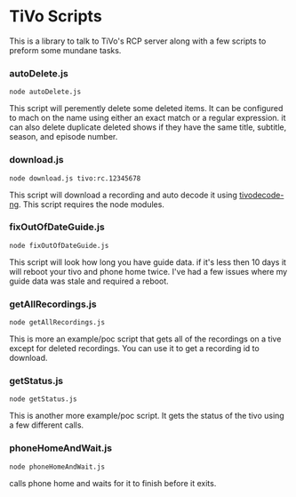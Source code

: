 # TiVo Scripts

This is a library to talk to TiVo's RCP server along with a few scripts to preform some mundane tasks.

### autoDelete.js
`node autoDelete.js`

This script will peremently delete some deleted items.  It can be configured to mach on the name using either an exact match or a regular expression.  it can also delete duplicate deleted shows if they have the same title, subtitle, season, and episode number.

### download.js
`node download.js tivo:rc.12345678`

This script will download a recording and auto decode it using [tivodecode-ng](https://github.com/wmcbrine/tivodecode-ng/releases).  This script requires the node modules.

### fixOutOfDateGuide.js
`node fixOutOfDateGuide.js`

This script will look how long you have guide data.  if it's less then 10 days it will reboot your tivo and phone home twice.  I've had a few issues where my guide data was stale and required a reboot.

### getAllRecordings.js
`node getAllRecordings.js`

This is more an example/poc script that gets all of the recordings on a tive except for deleted recordings.  You can use it to get a recording id to download.

### getStatus.js
`node getStatus.js`

This is another more example/poc script.  It gets the status of the tivo using a few different calls.  

### phoneHomeAndWait.js
`node phoneHomeAndWait.js`

calls phone home and waits for it to finish before it exits.